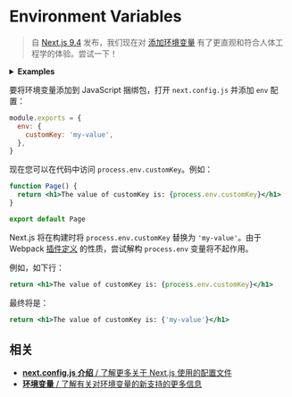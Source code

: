 # Environment Variables

> 自 [Next.js 9.4](https://nextjs.org/blog/next-9-4) 发布，我们现在对 [添加环境变量](/docs/basic-features/environment-variables) 有了更直观和符合人体工程学的体验。尝试一下！

<details>
  <summary><b>Examples</b></summary>
  <ul>
    <li><a href="https://github.com/vercel/next.js/tree/canary/examples/with-env-from-next-config-js">With env</a></li>
  </ul>
</details>

要将环境变量添加到 JavaScript 捆绑包，打开 `next.config.js` 并添加 `env` 配置：

```js
module.exports = {
  env: {
    customKey: 'my-value',
  },
}
```

现在您可以在代码中访问 `process.env.customKey`。例如：

```jsx
function Page() {
  return <h1>The value of customKey is: {process.env.customKey}</h1>
}

export default Page
```

Next.js 将在构建时将 `process.env.customKey` 替换为 `'my-value'`。由于 Webpack [插件定义](https://webpack.js.org/plugins/define-plugin/) 的性质，尝试解构 `process.env` 变量将不起作用。

例如，如下行：

```jsx
return <h1>The value of customKey is: {process.env.customKey}</h1>
```

最终将是：

```jsx
return <h1>The value of customKey is: {'my-value'}</h1>
```

## 相关

- [**next.config.js 介绍** / 了解更多关于 Next.js 使用的配置文件](/docs/api-reference/next-config-js/introduction)
- [**环境变量** / 了解有关对环境变量的新支持的更多信息](/docs/basic-features/environment-variables)
